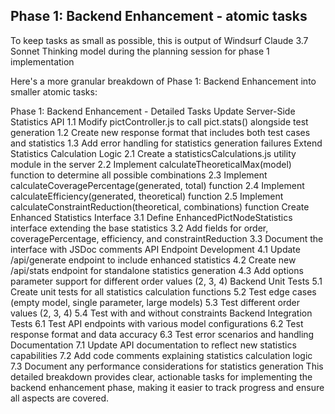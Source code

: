 ## Phase 1: Backend Enhancement - atomic tasks
To keep tasks as small as possible, this is output of Windsurf Claude 3.7 Sonnet Thinking model during the planning session for phase 1 implementation

Here's a more granular breakdown of Phase 1: Backend Enhancement into smaller atomic tasks:

Phase 1: Backend Enhancement - Detailed Tasks
Update Server-Side Statistics API
 1.1 Modify pictController.js to call pict.stats() alongside test generation
 1.2 Create new response format that includes both test cases and statistics
 1.3 Add error handling for statistics generation failures
Extend Statistics Calculation Logic
 2.1 Create a statisticsCalculations.js utility module in the server
 2.2 Implement calculateTheoreticalMax(model) function to determine all possible combinations
 2.3 Implement calculateCoveragePercentage(generated, total) function
 2.4 Implement calculateEfficiency(generated, theoretical) function
 2.5 Implement calculateConstraintReduction(theoretical, combinations) function
Create Enhanced Statistics Interface
 3.1 Define EnhancedPictNodeStatistics interface extending the base statistics
 3.2 Add fields for order, coveragePercentage, efficiency, and constraintReduction
 3.3 Document the interface with JSDoc comments
API Endpoint Development
 4.1 Update /api/generate endpoint to include enhanced statistics
 4.2 Create new /api/stats endpoint for standalone statistics generation
 4.3 Add options parameter support for different order values (2, 3, 4)
Backend Unit Tests
 5.1 Create unit tests for all statistics calculation functions
 5.2 Test edge cases (empty model, single parameter, large models)
 5.3 Test different order values (2, 3, 4)
 5.4 Test with and without constraints
Backend Integration Tests
 6.1 Test API endpoints with various model configurations
 6.2 Test response format and data accuracy
 6.3 Test error scenarios and handling
Documentation
 7.1 Update API documentation to reflect new statistics capabilities
 7.2 Add code comments explaining statistics calculation logic
 7.3 Document any performance considerations for statistics generation
This detailed breakdown provides clear, actionable tasks for implementing the backend enhancement phase, making it easier to track progress and ensure all aspects are covered.